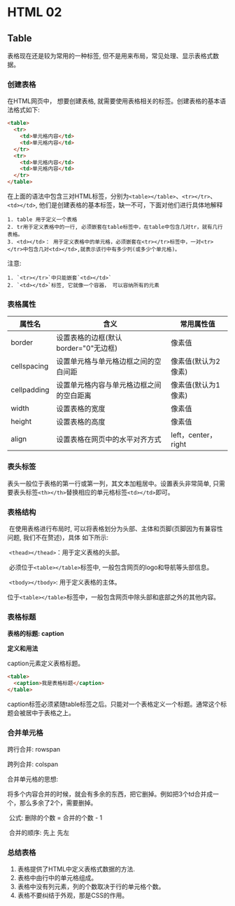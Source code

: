 # HTML 02

## Table

表格现在还是较为常用的一种标签, 但不是用来布局，常见处理、显示表格式数据。

### 创建表格

在HTML网页中， 想要创建表格, 就需要使用表格相关的标签。创建表格的基本语法格式如下:

```html
<table>
  <tr>
  	<td>单元格内容</td>
    <td>单元格内容</td>
  </tr>
  <tr>
  	<td>单元格内容</td>
    <td>单元格内容</td>
  </tr>
</table>
```

在上面的语法中包含三对HTML标签，分别为`<table></table>`、`<tr></tr>`、`<td></td>`, 他们是创建表格的基本标签，缺一不可，下面对他们进行具体地解释

```
1. table 用于定义一个表格
2. tr用于定义表格中的一行, 必须嵌套在table标签中，在table中包含几对tr，就有几行表格。
3. <td></td>： 用于定义表格中的单元格，必须嵌套在<tr></tr>标签中，一对<tr></tr>中包含几对<td></td>,就表示该行中有多少列(或多少个单元格)。
```

注意:

	1. `<tr></tr>`中只能嵌套`<td></td>`
 	2. `<td></td>`标签, 它就像一个容器， 可以容纳所有的元素

### 表格属性

| 属性名      | 含义                                     | 常用属性值          |
| ----------- | ---------------------------------------- | ------------------- |
| border      | 设置表格的边框(默认border="0"无边框)     | 像素值              |
| cellspacing | 设置单元格与单元格边框之间的空白间距     | 像素值(默认为2像素) |
| cellpadding | 设置单元格内容与单元格边框之间的空白距离 | 像素值(默认为1像素) |
| width       | 设置表格的宽度                           | 像素值              |
| height      | 设置表格的高度                           | 像素值              |
| align       | 设置表格在网页中的水平对齐方式           | left，center，right |

### 表头标签

表头一般位于表格的第一行或第一列，其文本加粗居中。设置表头非常简单, 只需要表头标签`<th></th>`替换相应的单元格标签`<td></td>`即可。

### 表格结构

​	在使用表格进行布局时, 可以将表格划分为头部、主体和页脚(页脚因为有兼容性问题, 我们不在赘述)，具体 如下所示:

​	`<thead></thead>`：用于定义表格的头部。

​	必须位于`<table></table>`标签中, 一般包含网页的logo和导航等头部信息。

​	`<tbody></tbody>`: 用于定义表格的主体。

​	位于`<table></table>`标签中，一般包含网页中除头部和底部之外的其他内容。

### 表格标题

**表格的标题: caption**

**定义和用法**

caption元素定义表格标题。

```html
<table>
  <caption>我是表格标题</caption>
</table>
```

caption标签必须紧随table标签之后。只能对一个表格定义一个标题。通常这个标题会被居中于表格之上。

### 合并单元格

跨行合并: rowspan

跨列合并: colspan

合并单元格的思想:

​	将多个内容合并的时候，就会有多余的东西，把它删掉。例如把3个td合并成一个，那么多余了2个，需要删掉。

​	公式: 删除的个数 = 合并的个数 - 1

​	合并的顺序: 先上 先左

### 总结表格

1. 表格提供了HTML中定义表格式数据的方法.
2. 表格中由行中的单元格组成。
3. 表格中没有列元素，列的个数取决于行的单元格个数。
4. 表格不要纠结于外观，那是CSS的作用。







